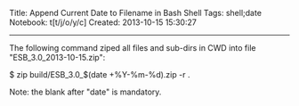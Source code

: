 Title: Append Current Date to Filename in Bash Shell
Tags: shell;date
Notebook: t[t/j/o/y/c]
Created: 2013-10-15 15:30:27

------

The following command ziped all files and sub-dirs in CWD into file "ESB_3.0_2013-10-15.zip":

 

$ zip build/ESB_3.0_$(date +%Y-%m-%d).zip -r .

 

Note: the blank after "date" is mandatory.